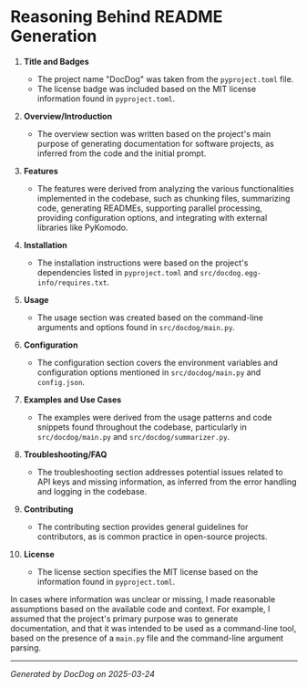 # Reasoning Behind README Generation

1. **Title and Badges**
   - The project name "DocDog" was taken from the `pyproject.toml` file.
   - The license badge was included based on the MIT license information found in `pyproject.toml`.

2. **Overview/Introduction**
   - The overview section was written based on the project's main purpose of generating documentation for software projects, as inferred from the code and the initial prompt.

3. **Features**
   - The features were derived from analyzing the various functionalities implemented in the codebase, such as chunking files, summarizing code, generating READMEs, supporting parallel processing, providing configuration options, and integrating with external libraries like PyKomodo.

4. **Installation**
   - The installation instructions were based on the project's dependencies listed in `pyproject.toml` and `src/docdog.egg-info/requires.txt`.

5. **Usage**
   - The usage section was created based on the command-line arguments and options found in `src/docdog/main.py`.

6. **Configuration**
   - The configuration section covers the environment variables and configuration options mentioned in `src/docdog/main.py` and `config.json`.

7. **Examples and Use Cases**
   - The examples were derived from the usage patterns and code snippets found throughout the codebase, particularly in `src/docdog/main.py` and `src/docdog/summarizer.py`.

8. **Troubleshooting/FAQ**
   - The troubleshooting section addresses potential issues related to API keys and missing information, as inferred from the error handling and logging in the codebase.

9. **Contributing**
   - The contributing section provides general guidelines for contributors, as is common practice in open-source projects.

10. **License**
    - The license section specifies the MIT license based on the information found in `pyproject.toml`.

In cases where information was unclear or missing, I made reasonable assumptions based on the available code and context. For example, I assumed that the project's primary purpose was to generate documentation, and that it was intended to be used as a command-line tool, based on the presence of a `main.py` file and the command-line argument parsing.

---
*Generated by DocDog on 2025-03-24*